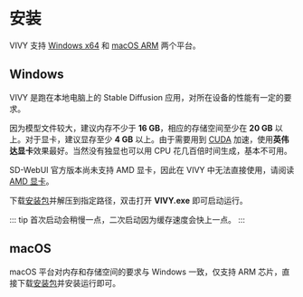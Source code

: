 # 安装

VIVY 支持 [Windows x64](https://release.liriliri.io/VIVY-1.0.1-win.7z) 和 [macOS ARM](https://release.liriliri.io/VIVY-1.0.1-mac-arm64.dmg) 两个平台。

## Windows

VIVY 是跑在本地电脑上的 Stable Diffusion 应用，对所在设备的性能有一定的要求。

因为模型文件较大，建议内存不少于 **16 GB**，相应的存储空间至少在 **20 GB** 以上。对于显卡，建议显存至少 **4 GB** 以上。由于需要用到 [CUDA](https://developer.nvidia.com/cuda-toolkit) 加速，使用**英伟达显卡**效果最好。当然没有独显也可以用 CPU 花几百倍时间生成，基本不可用。

SD-WebUI 官方版本尚未支持 AMD 显卡，因此在 VIVY 中无法直接使用，请阅读 [AMD 显卡](/zh/guide/usage/amd.md)。

下载[安装包](https://release.liriliri.io/VIVY-1.0.1-win.7z)并解压到指定路径，双击打开 **VIVY.exe** 即可启动运行。

::: tip 首次启动会稍慢一点，二次启动因为缓存速度会快上一点。
:::

## macOS

macOS 平台对内存和存储空间的要求与 Windows 一致，仅支持 ARM 芯片，直接下载[安装包](https://release.liriliri.io/VIVY-1.0.1-mac-arm64.dmg)并安装运行即可。